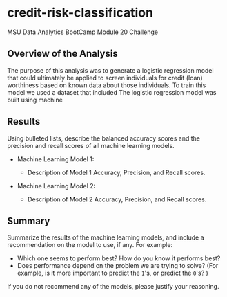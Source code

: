 # credit-risk-classification
 MSU Data Analytics BootCamp Module 20 Challenge

## Overview of the Analysis

The purpose of this analysis was to generate a logistic regression model that could ultimately be applied to screen individuals for credit (loan) worthiness based on known data about those individuals. To train this model we used a dataset  that included The logistic regression model was built using machine

## Results

Using bulleted lists, describe the balanced accuracy scores and the precision and recall scores of all machine learning models.

* Machine Learning Model 1:
  * Description of Model 1 Accuracy, Precision, and Recall scores.



* Machine Learning Model 2:
  * Description of Model 2 Accuracy, Precision, and Recall scores.

## Summary

Summarize the results of the machine learning models, and include a recommendation on the model to use, if any. For example:
* Which one seems to perform best? How do you know it performs best?
* Does performance depend on the problem we are trying to solve? (For example, is it more important to predict the `1`'s, or predict the `0`'s? )

If you do not recommend any of the models, please justify your reasoning.
